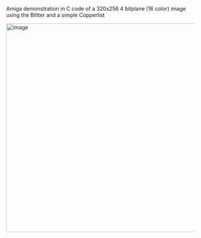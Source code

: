 Amiga demonstration in C code of a 320x256 4 bitplane (16 color) image using the Blitter and a simple Copperlist

<img width="659" height="557" alt="image" src="https://github.com/user-attachments/assets/52e8dcfa-e64e-48f8-a240-9c625fc6b5b0" />
